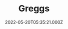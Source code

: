 ---
date: 2022-05-20T05:35:21.000Z
title: Greggs
latitude: 52.04374535906318
longitude: 0.9541832704116358
url: http://www.greggs.co.uk
category: checkin
---